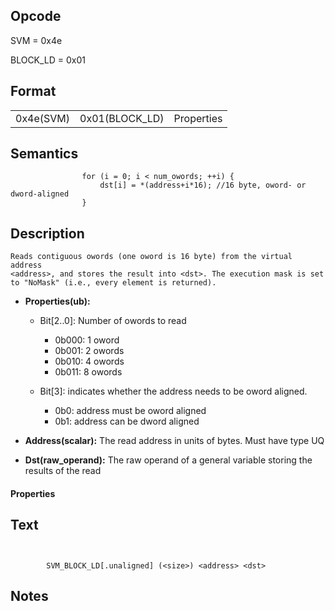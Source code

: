  

## Opcode

  SVM = 0x4e

  BLOCK_LD = 0x01

## Format

| | | |
| --- | --- | --- |
| 0x4e(SVM) | 0x01(BLOCK_LD) | Properties | Address | Dst |


## Semantics




                    for (i = 0; i < num_owords; ++i) {
                        dst[i] = *(address+i*16); //16 byte, oword- or dword-aligned
                    }

## Description



    Reads contiguous owords (one oword is 16 byte) from the virtual address
    <address>, and stores the result into <dst>. The execution mask is set
    to "NoMask" (i.e., every element is returned).

- **Properties(ub):** 
 
  - Bit[2..0]: Number of owords to read
 
    - 0b000:  1 oword 
    - 0b001:  2 owords 
    - 0b010:  4 owords 
    - 0b011:  8 owords 
  - Bit[3]: indicates whether the address needs to be oword aligned.
 
    - 0b0:  address must be oword aligned 
    - 0b1:  address can be dword aligned
- **Address(scalar):** The read address in units of bytes. Must have type UQ

- **Dst(raw_operand):** The raw operand of a general variable storing the results of the read

#### Properties


## Text
```
    

		SVM_BLOCK_LD[.unaligned] (<size>) <address> <dst>
```



## Notes


